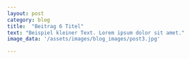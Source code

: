 ```yaml
---
layout: post
category: blog
title:  "Beitrag 6 Titel"
text: "Beispiel kleiner Text. Lorem ipsum dolor sit amet."
image_data: '/assets/images/blog_images/post3.jpg'

---
```


